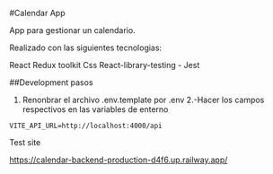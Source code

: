 #Calendar App

App para gestionar un calendario.

Realizado con las siguientes tecnologias:

React
Redux toolkit
Css
React-library-testing - Jest


##Development pasos
1. Renonbrar el archivo .env.template por .env
2.-Hacer los campos respectivos en las variables de enterno

```
VITE_API_URL=http://localhost:4000/api
```




Test site

https://calendar-backend-production-d4f6.up.railway.app/
